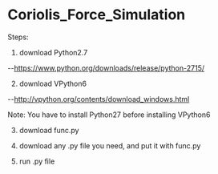 # Coriolis_Force_Simulation

Steps:

1. download Python2.7

  --https://www.python.org/downloads/release/python-2715/

2. download VPython6

  --http://vpython.org/contents/download_windows.html

  Note:  You have to install Python27 before installing VPython6

3. download func.py

4. download any .py file you need, and put it with func.py

5. run .py file

